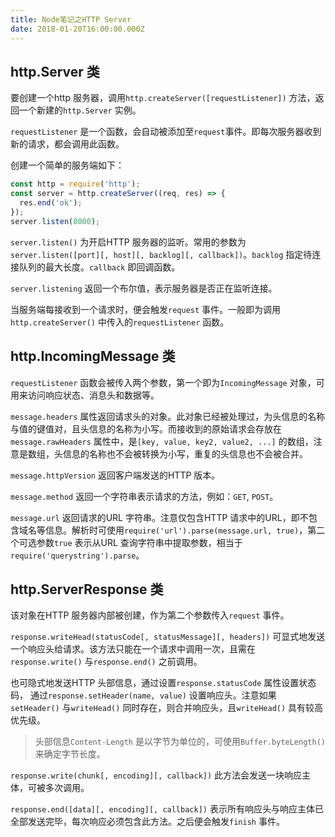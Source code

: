 ```yaml
---
title: Node笔记之HTTP Server
date: 2018-01-20T16:00:00.000Z
---
```


## http.Server 类

要创建一个http 服务器，调用`http.createServer([requestListener])` 方法，返回一个新建的`http.Server` 实例。

`requestListener` 是一个函数，会自动被添加至`request`事件。即每次服务器收到新的请求，都会调用此函数。

创建一个简单的服务端如下：

```javascript
const http = require('http');
const server = http.createServer((req, res) => {
  res.end('ok');
});
server.listen(8000);
```

`server.listen()` 为开启HTTP 服务器的监听。常用的参数为`server.listen([port][, host][, backlog][, callback])`。`backlog` 指定待连接队列的最大长度。`callback` 即回调函数。

`server.listening` 返回一个布尔值，表示服务器是否正在监听连接。

当服务端每接收到一个请求时，便会触发`request` 事件。一般即为调用`http.createServer()` 中传入的`requestListener` 函数。

## http.IncomingMessage 类

`requestListener` 函数会被传入两个参数，第一个即为`IncomingMessage` 对象，可用来访问响应状态、消息头和数据等。

`message.headers` 属性返回请求头的对象。此对象已经被处理过，为头信息的名称与值的键值对，且头信息的名称为小写。而接收到的原始请求会存放在`message.rawHeaders` 属性中，是`[key, value, key2, value2, ...]` 的数组，注意是数组，头信息的名称也不会被转换为小写，重复的头信息也不会被合并。

`message.httpVersion` 返回客户端发送的HTTP 版本。

`message.method` 返回一个字符串表示请求的方法，例如：`GET`, `POST`。

`message.url` 返回请求的URL 字符串。注意仅包含HTTP 请求中的URL，即不包含域名等信息。解析时可使用`require('url').parse(message.url, true)`，第二个可选参数`true` 表示从URL 查询字符串中提取参数，相当于`require('querystring').parse`。

## http.ServerResponse 类

该对象在HTTP 服务器内部被创建，作为第二个参数传入`request` 事件。

`response.writeHead(statusCode[, statusMessage][, headers])` 可显式地发送一个响应头给请求。该方法只能在一个请求中调用一次，且需在`response.write()` 与`response.end()` 之前调用。

也可隐式地发送HTTP 头部信息，通过设置`response.statusCode` 属性设置状态码， 通过`response.setHeader(name, value)` 设置响应头。注意如果`setHeader()` 与`writeHead()` 同时存在，则合并响应头，且`writeHead()` 具有较高优先级。

> 头部信息`Content-Length` 是以字节为单位的，可使用`Buffer.byteLength()` 来确定字节长度。

`response.write(chunk[, encoding][, callback])` 此方法会发送一块响应主体，可被多次调用。

`response.end([data][, encoding][, callback])` 表示所有响应头与响应主体已全部发送完毕，每次响应必须包含此方法。之后便会触发`finish` 事件。
